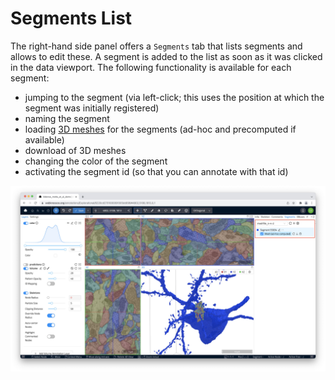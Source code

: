 # Segments List

The right-hand side panel offers a `Segments` tab that lists segments and allows to edit these.
A segment is added to the list as soon as it was clicked in the data viewport.
The following functionality is available for each segment:

- jumping to the segment (via left-click; this uses the position at which the segment was initially registered)
- naming the segment
- loading [3D meshes](./mesh_visualization.md) for the segments (ad-hoc and precomputed if available)
- download of 3D meshes
- changing the color of the segment
- activating the segment id (so that you can annotate with that id)

![Segments Tab](../images/segments_tab2.jpeg)